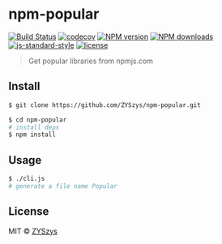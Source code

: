 # npm-popular

[![Build Status](https://travis-ci.org/ZYSzys/npm-popular.svg?branch=master)](https://travis-ci.org/ZYSzys/npm-popular)
[![codecov](https://codecov.io/gh/ZYSzys/npm-popular/badge.svg?branch=master)](https://codecov.io/gh/ZYSzys/npm-popular?branch=master)
[![NPM version](https://img.shields.io/npm/v/npm-popular.svg?style=flat)](https://npmjs.com/package/npm-popular)
[![NPM downloads](https://img.shields.io/npm/dm/npm-popular.svg?style=flat)](https://npmjs.com/package/npm-popular)
[![js-standard-style](https://img.shields.io/badge/code%20style-standard-brightgreen.svg)](http://standardjs.com)
[![license](https://img.shields.io/github/license/ZYSzys/npm-popular.svg)](https://github.com/ZYSzys/npm-popular/blob/master/LICENSE)

> Get popular libraries from npmjs.com


## Install

```sh
$ git clone https://github.com/ZYSzys/npm-popular.git

$ cd npm-popular
# install deps
$ npm install
```


## Usage

```sh
$ ./cli.js
# generate a file name Popular
```

## License

MIT © [ZYSzys](http://zyszys.top)
